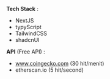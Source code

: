 **Tech Stack** : 
- NextJS
- typyScript
- TailwindCSS
- shadcnUI

**API** (Free API) :
- www.coingecko.com (30 hit/menit)
- etherscan.io (5 hit/second)




